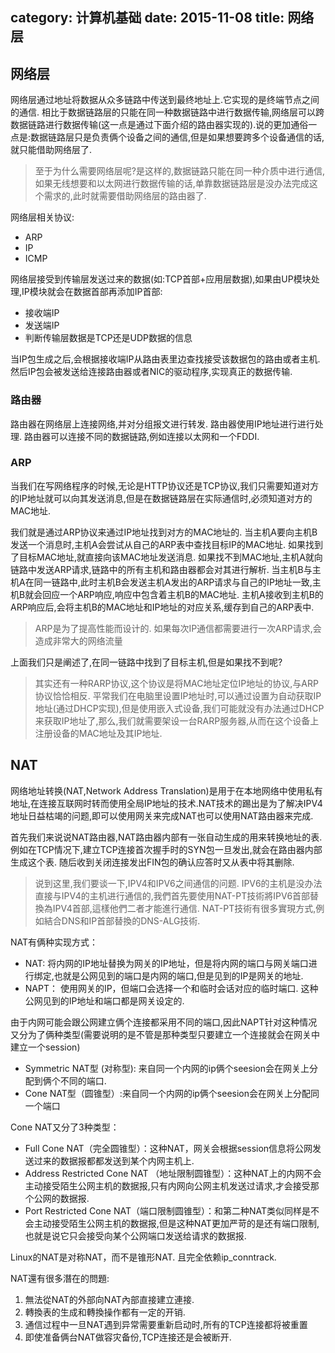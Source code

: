 category: 计算机基础
date: 2015-11-08
title: 网络层
---
##  网络层
网络层通过地址将数据从众多链路中传送到最终地址上.它实现的是终端节点之间的通信. 相比于数据链路层的只能在同一种数据链路中进行数据传输,网络层可以跨数据链路进行数据传输(这一点是通过下面介绍的路由器实现的).说的更加通俗一点是:数据链路层只是负责俩个设备之间的通信,但是如果想要跨多个设备通信的话,就只能借助网络层了.

> 至于为什么需要网络层呢?是这样的,数据链路只能在同一种介质中进行通信,如果无线想要和以太网进行数据传输的话,单靠数据链路层是没办法完成这个需求的,此时就需要借助网络层的路由器了.

网络层相关协议:
* ARP
* IP
* ICMP

网络层接受到传输层发送过来的数据(如:TCP首部+应用层数据),如果由UP模块处理,IP模块就会在数据首部再添加IP首部:
* 接收端IP
* 发送端IP
* 判断传输层数据是TCP还是UDP数据的信息
 
当IP包生成之后,会根据接收端IP从路由表里边查找接受该数据包的路由或者主机. 然后IP包会被发送给连接路由器或者NIC的驱动程序,实现真正的数据传输.

### 路由器
路由器在网络层上连接网络,并对分组报文进行转发. 路由器使用IP地址进行进行处理. 路由器可以连接不同的数据链路,例如连接以太网和一个FDDI.

### ARP
当我们在写网络程序的时候,无论是HTTP协议还是TCP协议,我们只需要知道对方的IP地址就可以向其发送消息,但是在数据链路层在实际通信时,必须知道对方的MAC地址.

我们就是通过ARP协议来通过IP地址找到对方的MAC地址的. 当主机A要向主机B发送一个消息时,主机A会尝试从自己的ARP表中查找目标IP的MAC地址. 如果找到了目标MAC地址,就直接向该MAC地址发送消息. 如果找不到MAC地址,主机A就向链路中发送ARP请求,链路中的所有主机和路由器都会对其进行解析. 当主机B与主机A在同一链路中,此时主机B会发送主机A发出的ARP请求与自己的IP地址一致,主机B就会回应一个ARP响应,响应中包含着主机B的MAC地址. 主机A接收到主机B的ARP响应后,会将主机B的MAC地址和IP地址的对应关系,缓存到自己的ARP表中.
> ARP是为了提高性能而设计的. 如果每次IP通信都需要进行一次ARP请求,会造成非常大的网络流量

上面我们只是阐述了,在同一链路中找到了目标主机,但是如果找不到呢?

> 其实还有一种RARP协议,这个协议是将MAC地址定位IP地址的协议,与ARP协议恰恰相反. 平常我们在电脑里设置IP地址时,可以通过设置为自动获取IP地址(通过DHCP实现),但是使用嵌入式设备,我们可能就没有办法通过DHCP来获取IP地址了,那么,我们就需要架设一台RARP服务器,从而在这个设备上注册设备的MAC地址及其IP地址.

## NAT
网络地址转换(NAT,Network Address Translation)是用于在本地网络中使用私有地址,在连接互联网时转而使用全局IP地址的技术.NAT技术的踢出是为了解决IPV4地址日益枯竭的问题,即可以使用网关来完成NAT也可以使用NAT路由器来完成.

首先我们来说说NAT路由器,NAT路由器内部有一张自动生成的用来转换地址的表. 例如在TCP情况下,建立TCP连接首次握手时的SYN包一旦发出,就会在路由器内部生成这个表. 随后收到关闭连接发出FIN包的确认应答时又从表中将其删除.

> 说到这里,我们要谈一下,IPV4和IPV6之间通信的问题. IPV6的主机是没办法直接与IPV4的主机进行通信的,我們首先要使用NAT-PT技術將IPV6首部替換為IPV4首部,這樣他們二者才能進行通信. NAT-PT技術有很多實現方式,例如結合DNS和IP首部替換的DNS-ALG技術.

NAT有俩种实现方式：
* NAT: 将内网的IP地址替换为网关的IP地址，但是将内网的端口与网关端口进行绑定,也就是公网见到的端口是内网的端口,但是见到的IP是网关的地址.
* NAPT：	使用网关的IP，但端口会选择一个和临时会话对应的临时端口. 这种公网见到的IP地址和端口都是网关设定的.

由于内网可能会跟公网建立俩个连接都采用不同的端口,因此NAPT针对这种情况又分为了俩种类型(需要说明的是不管是那种类型只要建立一个连接就会在网关中建立一个session)
* Symmetric NAT型 (对称型): 来自同一个内网的ip俩个seesion会在网关上分配到俩个不同的端口.
* Cone NAT型（圆锥型）:来自同一个内网的ip俩个seesion会在网关上分配同一个端口

Cone NAT又分了3种类型：
* Full Cone NAT（完全圆锥型）：这种NAT，网关会根据session信息将公网发送过来的数据报都都发送到某个内网主机上.
* Address Restricted Cone NAT （地址限制圆锥型）：这种NAT上的内网不会主动接受陌生公网主机的数据报,只有内网向公网主机发送过请求,才会接受那个公网的数据报.
* Port Restricted Cone NAT（端口限制圆锥型）：和第二种NAT类似同样是不会主动接受陌生公网主机的数据报,但是这种NAT更加严苛的是还有端口限制,也就是说它只会接受向某个公网端口发送给请求的数据报.

Linux的NAT是对称NAT，而不是锥形NAT. 且完全依赖ip_conntrack.

NAT還有很多潛在的問題:
1. 無法從NAT的外部向NAT內部直接建立連接.
2. 轉換表的生成和轉換操作都有一定的开销.
3. 通信过程中一旦NAT遇到异常需要重新启动时,所有的TCP连接都将被重置
4. 即使准备俩台NAT做容灾备份,TCP连接还是会被断开.
